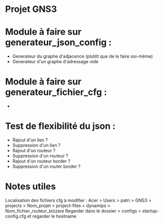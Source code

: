 # Projet GNS3

# Module à faire sur generateur_json_config :
- Generateur du graphe d'adjacence (plutôt que de le faire soi-même)
- Generateur d'un graphe d'adressage vide

# Module à faire sur generateur_fichier_cfg :
- 

# Test de flexibilité du json :
- Rajout d'un lien ?
- Suppression d'un lien ?
- Rajout d'un routeur ?
- Suppression d'un routeur ?
- Rajout d'un routeur border ?
- Suppression d'un router border ?


# Notes utiles

Localisation des fichiers cfg à modifier :
Acer > Users > patri > GNS3 > projects > Nom_projet > project-files < dynamips > Nom_fichier_routeur_bizzare
Regarder dans le dossier > configs > startup-config.cfg et regarder le hostname
